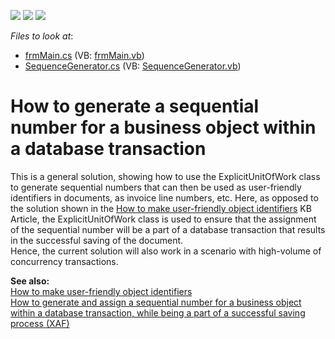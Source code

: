 <!-- default badges list -->
![](https://img.shields.io/endpoint?url=https://codecentral.devexpress.com/api/v1/VersionRange/128585901/20.1.3%2B)
[![](https://img.shields.io/badge/Open_in_DevExpress_Support_Center-FF7200?style=flat-square&logo=DevExpress&logoColor=white)](https://supportcenter.devexpress.com/ticket/details/E2620)
[![](https://img.shields.io/badge/📖_How_to_use_DevExpress_Examples-e9f6fc?style=flat-square)](https://docs.devexpress.com/GeneralInformation/403183)
<!-- default badges end -->
<!-- default file list -->
*Files to look at*:

* [frmMain.cs](./CS/ExplicitUnitOfWorkDemo/frmMain.cs) (VB: [frmMain.vb](./VB/ExplicitUnitOfWorkDemo/frmMain.vb))
* [SequenceGenerator.cs](./CS/ExplicitUnitOfWorkDemo/SequenceGenerator.cs) (VB: [SequenceGenerator.vb](./VB/ExplicitUnitOfWorkDemo/SequenceGenerator.vb))
<!-- default file list end -->
# How to generate a sequential number for a business object within a database transaction


<p>This is a general solution, showing how to use the ExplicitUnitOfWork class to generate sequential numbers that can then be used as user-friendly identifiers in documents, as invoice line numbers, etc. Here, as opposed to the solution shown in the <a href="https://www.devexpress.com/Support/Center/p/A2213">How to make user-friendly object identifiers</a> KB Article, the ExplicitUnitOfWork class is used to ensure that the assignment of the sequential number will be a part of a database transaction that results in the successful saving of the document.<br />
Hence, the current solution will also work in a scenario with high-volume of concurrency transactions.</p><p><strong>See also:</strong> <br />
<a href="https://www.devexpress.com/Support/Center/p/A2213">How to make user-friendly object identifiers</a><br />
<a href="https://www.devexpress.com/Support/Center/p/E2829">How to generate and assign a sequential number for a business object within a database transaction, while being a part of a successful saving process (XAF)</a></p>

<br/>


